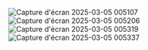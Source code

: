 ![Capture d'écran 2025-03-05 005107](https://github.com/user-attachments/assets/3b137589-381a-4120-81e8-17127a41da7b)
![Capture d'écran 2025-03-05 005206](https://github.com/user-attachments/assets/4a05228d-fd15-4abe-bedb-8d2aac83edc6)
![Capture d'écran 2025-03-05 005319](https://github.com/user-attachments/assets/ddf9bf9a-f109-42c0-85d7-9dff751487d3)
![Capture d'écran 2025-03-05 005337](https://github.com/user-attachments/assets/66c32857-3f29-42b9-89a6-3375c28e0a9a)
